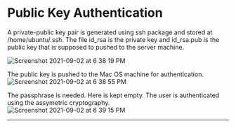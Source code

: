 # Public Key Authentication

A private-public key pair is generated using ssh package and stored at /home/ubuntu/.ssh. The file id_rsa is the private key and id_rsa.pub is the public key that is supposed to pushed to the server machine.       

![Screenshot 2021-09-02 at 6 38 19 PM](https://user-images.githubusercontent.com/42912140/131849641-98ce4ac4-44e7-4b3a-a1bb-7bdd91fe3dd1.png)       

The public key is pushed to the Mac OS machine for authentication.       
![Screenshot 2021-09-02 at 6 38 55 PM](https://user-images.githubusercontent.com/42912140/131849681-faa4d1ab-bfac-4431-9cd3-9078d8a2fce8.png)       

The passphrase is needed. Here is kept empty. The user is authenticated using the assymetric cryptography.       
![Screenshot 2021-09-02 at 6 39 15 PM](https://user-images.githubusercontent.com/42912140/131849831-fa248ae7-d604-4085-ad98-c97e60fde909.png)       

---
